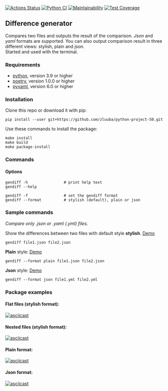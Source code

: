 [![Actions Status](https://github.com/zluuba/python-project-50/workflows/hexlet-check/badge.svg)](https://github.com/zluuba/python-project-50/actions) 
[![Python CI](https://github.com/zluuba/python-project-50/actions/workflows/pyci.yml/badge.svg)](https://github.com/zluuba/python-project-50/actions/workflows/pyci.yml)
[![Maintainability](https://api.codeclimate.com/v1/badges/83963175416f052072a8/maintainability)](https://codeclimate.com/github/zluuba/python-project-50/maintainability) 
[![Test Coverage](https://api.codeclimate.com/v1/badges/83963175416f052072a8/test_coverage)](https://codeclimate.com/github/zluuba/python-project-50/test_coverage)


## Difference generator
Compares two files and outputs the result of the comparison. *Json* and *yaml* formats are supported.
You can also output comparison result in three different views: stylish, plain and json. </br>
Started and used with the terminal. </br>


### Requirements
- [python](https://www.python.org/), version 3.9 or higher
- [poetry](https://python-poetry.org/), version 1.0.0 or higher
- [pyyaml](https://pyyaml.org/), version 6.0 or higher


### Installation 

Clone this repo or download it with pip:
```ch
pip install --user git+https://github.com/zluuba/python-project-50.git
```

Use these commands to install the package:
```ch
make install
make build
make package-install
```

### Commands
#### Options

```ch
gendiff -h                # print help text
gendiff --help

gendiff -f                # set the gendiff format
gendiff --format          # stylish (default), plain or json
```

### Sample commands
*Compare only .json or .yaml (.yml) files.* </br>

Show the differences between two files with default style **stylish**.
[Demo](https://github.com/zluuba/python-project-50#nested-files-stylish-format)
```ch
gendiff file1.json file2.json
```

**Plain** style:
[Demo](https://github.com/zluuba/python-project-50#plain-format)
```ch
gendiff --format plain file1.json file2.json
```

**Json** style:
[Demo](https://github.com/zluuba/python-project-50#json-format)
```ch
gendiff --format json file1.yml file2.yml
```


### Package examples

#### Flat files (stylish format):
[![asciicast](https://asciinema.org/a/NhNSYNMJvnWCl2lOep6MM3mJ9.svg)](https://asciinema.org/a/NhNSYNMJvnWCl2lOep6MM3mJ9)


#### Nested files (stylish format):
[![asciicast](https://asciinema.org/a/tHGzpIpe4u93imAMITANqZ3fW.svg)](https://asciinema.org/a/tHGzpIpe4u93imAMITANqZ3fW)


#### Plain format:
[![asciicast](https://asciinema.org/a/WUOBYxL3JIfWbidEeasDnOwfB.svg)](https://asciinema.org/a/WUOBYxL3JIfWbidEeasDnOwfB)


#### Json format:
[![asciicast](https://asciinema.org/a/ENsHFwq1ET33gH1JZX3x4zavZ.svg)](https://asciinema.org/a/ENsHFwq1ET33gH1JZX3x4zavZ)
